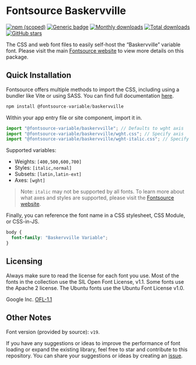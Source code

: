 # Fontsource Baskervville

[![npm (scoped)](https://img.shields.io/npm/v/@fontsource-variable/baskervville?color=brightgreen)](https://www.npmjs.com/package/@fontsource-variable/baskervville) [![Generic badge](https://img.shields.io/badge/fontsource-passing-brightgreen)](https://github.com/fontsource/fontsource) [![Monthly downloads](https://badgen.net/npm/dm/@fontsource-variable/baskervville)](https://github.com/fontsource/fontsource) [![Total downloads](https://badgen.net/npm/dt/@fontsource-variable/baskervville)](https://github.com/fontsource/fontsource) [![GitHub stars](https://img.shields.io/github/stars/fontsource/fontsource.svg?style=social&label=Star)](https://github.com/fontsource/fontsource/stargazers)

The CSS and web font files to easily self-host the “Baskervville” variable font. Please visit the main [Fontsource website](https://fontsource.org/fonts/baskervville) to view more details on this package.

## Quick Installation

Fontsource offers multiple methods to import the CSS, including using a bundler like Vite or using SASS. You can find full documentation [here](https://fontsource.org/docs/getting-started/introduction).

```javascript
npm install @fontsource-variable/baskervville
```

Within your app entry file or site component, import it in.

```javascript
import "@fontsource-variable/baskervville"; // Defaults to wght axis
import "@fontsource-variable/baskervville/wght.css"; // Specify axis
import "@fontsource-variable/baskervville/wght-italic.css"; // Specify axis and style
```

Supported variables:
- Weights: `[400,500,600,700]`
- Styles: `[italic,normal]`
- Subsets: `[latin,latin-ext]`
- Axes: `[wght]`

> Note: `italic` may not be supported by all fonts. To learn more about what axes and styles are supported, please visit the [Fontsource website](https://fontsource.org/fonts/baskervville).

Finally, you can reference the font name in a CSS stylesheet, CSS Module, or CSS-in-JS.

```css
body {
  font-family: "Baskervville Variable";
}
```

## Licensing
Always make sure to read the license for each font you use. Most of the fonts in the collection use the SIL Open Font License, v1.1. Some fonts use the Apache 2 license. The Ubuntu fonts use the Ubuntu Font License v1.0.

Google Inc.
[OFL-1.1](http://scripts.sil.org/OFL)

## Other Notes
Font version (provided by source): `v19`.

If you have any suggestions or ideas to improve the performance of font loading or expand the existing library, feel free to star and contribute to this repository. You can share your suggestions or ideas by creating an [issue](https://github.com/fontsource/fontsource/issues).